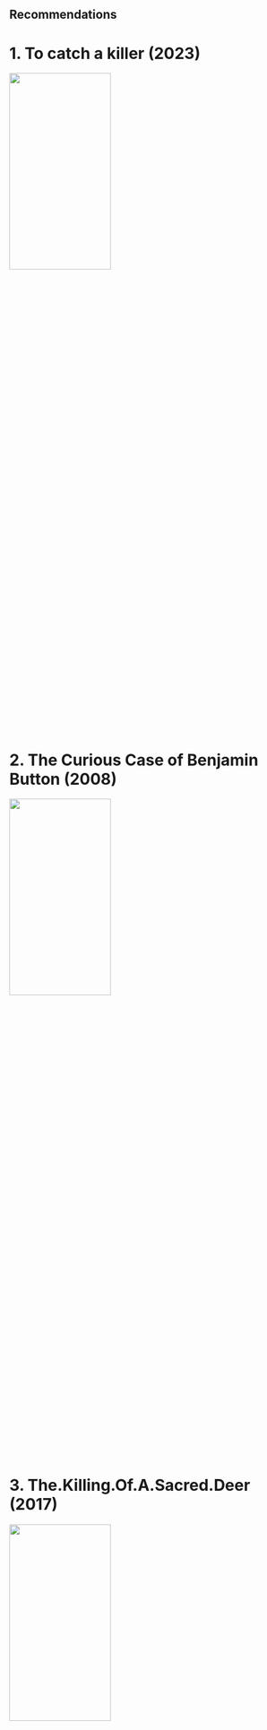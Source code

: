 ## Recommendations

# 1. To catch a killer (2023)
 <img  src="https://m.media-amazon.com/images/M/MV5BNDY5MzM1MmItNTExZC00N2NlLWI1NjctOTNlYzIyYTg0NGNkXkEyXkFqcGdeQXVyMTA3MDk2NDg2._V1_FMjpg_UX1000_.jpg"  width="60%" height="30%">
 <!-- ![To catch a killer (2023)](https://m.media-amazon.com/images/M/MV5BNDY5MzM1MmItNTExZC00N2NlLWI1NjctOTNlYzIyYTg0NGNkXkEyXkFqcGdeQXVyMTA3MDk2NDg2._V1_FMjpg_UX1000_.jpg) -->


# 2. The Curious Case of Benjamin Button (2008)
<img  src="https://encrypted-tbn0.gstatic.com/images?q=tbn:ANd9GcSKer6rjKitNDXww_VF2NfhSRzs2pVCxRA_qIzXXxIdDvcgQZxKk4BtOAU617G5tiOOagM&usqp=CAU"  width="60%" height="30%">

# 3. The.Killing.Of.A.Sacred.Deer (2017)
<img  src="https://encrypted-tbn0.gstatic.com/images?q=tbn:ANd9GcSLd7mdPs88h9-qqoYeuAIogA8E9VR9fTaq6w&usqp=CAU"  width="60%" height="30%">

# 4. Flash (2023)
<img  src="https://wallpapers.com/images/high/2023-the-flash-superhero-movie-ciwiymwv6p16jxyu.webp"  width="60%" height="30%">

# 5. Hypnotic (2023)
<img  src="https://yts.autos/images/movies/209661_hypnotic_2023/medium-cover.jpg"  width="60%" height="30%">